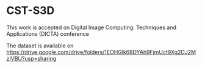 # CST-S3D
This work is accepted on Digital Image Computing: Techniques and Applications (DICTA) conference

The dataset is available on https://drive.google.com/drive/folders/1EOHGlk68DYAh9FjmUct9Xg2DJ2MzIVBU?usp=sharing

